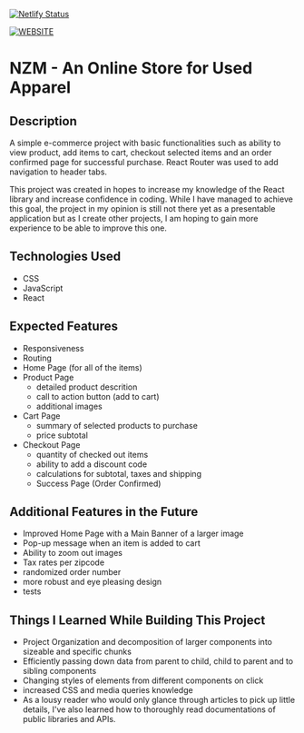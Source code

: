 [![Netlify Status](https://api.netlify.com/api/v1/badges/381d064e-f573-4b8e-8422-7fd242bd4bb8/deploy-status)](https://app.netlify.com/sites/nzm/deploys)


[![WEBSITE](https://img.shields.io/badge/WEBSITE-LINK-blue)](https://nzm.netlify.app/)

# NZM - An Online Store for Used Apparel

## Description
A simple e-commerce project with basic functionalities such as ability to view product, add items to cart, checkout selected items and an order confirmed page for successful purchase. React Router was used to add navigation to header tabs.
	
	
This project was created in hopes to increase my knowledge of the React library and increase confidence in coding. While I have managed to achieve this goal, the project in my opinion is still not there yet as a presentable application but as I create other projects, I am hoping to gain more experience to be able to improve this one.

## Technologies Used
- CSS
- JavaScript
- React
## Expected Features
- Responsiveness
- Routing
- Home Page (for all of the items)
- Product Page
	- detailed product descrition
	- call to action button (add to cart)
	- additional images
- Cart Page
	- summary of selected products to purchase
	- price subtotal
- Checkout Page
	- quantity of checked out items
	- ability to add a discount code
	- calculations for subtotal, taxes and shipping
	- Success Page (Order Confirmed)

## Additional Features in the Future
- Improved Home Page with a Main Banner of a larger image
- Pop-up message when an item is added to cart
- Ability to zoom out images
- Tax rates per zipcode
- randomized order number
- more robust and eye pleasing design
- tests

## Things I Learned While Building This Project
- Project Organization and decomposition of larger components into sizeable and specific chunks
- Efficiently passing down data from parent to child, child to parent and to sibling components
- Changing styles of elements from different components on click
- increased CSS and media queries knowledge
- As a lousy reader who would only glance through articles to pick up little details, I've also learned how to thoroughly read documentations of public libraries and APIs.
